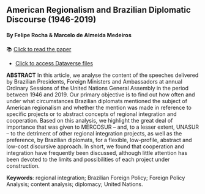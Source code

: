## American Regionalism and Brazilian Diplomatic Discourse (1946-2019) 
#### By Felipe Rocha & Marcelo de Almeida Medeiros

📚 [Click to read the paper](https://doi.org/10.1590/s0102-8529.2019430100002) 
* [Click to access Dataverse files](https://doi.org/10.7910/DVN/9WLKRO)

**ABSTRACT**
In this article, we analyse the content of the speeches delivered by Brazilian Presidents, Foreign Ministers and Ambassadors at annual Ordinary Sessions of the United Nations General Assembly in the period between 1946 and 2019. Our primary objective is to find out how often and under what circumstances Brazilian diplomats mentioned the subject of American regionalism and whether the mention was made in reference to specific projects or to abstract concepts of regional integration and cooperation. Based on this analysis, we highlight the great deal of importance that was given to MERCOSUR – and, to a lesser extent, UNASUR – to the detriment of other regional integration projects, as well as the preference, by Brazilian diplomats, for a flexible, low-profile, abstract and low-cost discursive approach. In short, we found that cooperation and integration have frequently been discussed, although little attention has been devoted to the limits and possibilities of each project under construction.

**Keywords**: regional integration; Brazilian Foreign Policy; Foreign Policy Analysis; content analysis; diplomacy; United Nations.


